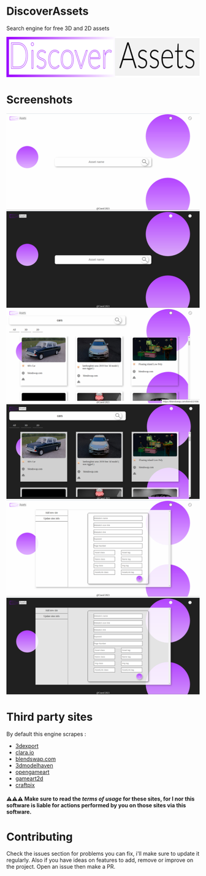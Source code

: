# DiscoverAssets
Search engine for free 3D and 2D assets

![logo](public/img/logo.png)

# Screenshots
![home_light](public/img/home_light.png)
![home_dark](public/img/home_dark.png)
![main_light](public/img/main_light.png)
![main_dark](public/img/main_dark.png)
![settings_light](public/img/settings_light.png)
![settings_dark](public/img/settings_dark.png)

# Third party sites
By default this engine scrapes :

- [3dexport](3dexport.com)
- [clara.io](clara.io)
- [blendswap.com](blendswap.com)
- [3dmodelhaven](3dmodelhaven.com)
- [opengameart](opengameart.org)
- [gameart2d](gameart2d.com)
- [craftpix](craftpix.net)

#### ⚠⚠⚠ Make sure to read the *terms of usage* for these sites, for I nor this software is liable for actions performed by you on those sites via this software.

# Contributing
Check the issues section for problems you can fix, i'll make sure to update it regularly. Also if you have
ideas on features to add, remove or improve on the project. Open an issue then make a PR.